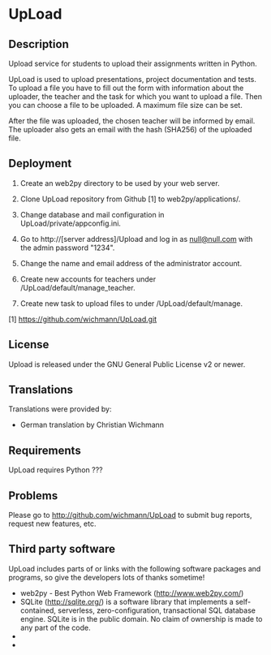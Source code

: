 UpLoad
======

Description
-----------
Upload service for students to upload their assignments written in Python.

UpLoad is used to upload presentations, project documentation and tests. To
upload a file you have to fill out the form with information about the
uploader, the teacher and the task for which you want to upload a file. Then
you can choose a file to be uploaded. A maximum file size can be set.

After the file was uploaded, the chosen teacher will be informed by email.
The uploader also gets an email with the hash (SHA256) of the uploaded file.


Deployment
----------
1) Create an web2py directory to be used by your web server.

2) Clone UpLoad repository from Github [1] to web2py/applications/.

3) Change database and mail configuration in UpLoad/private/appconfig.ini.

4) Go to http://[server address]/Upload and log in as null@null.com with the
   admin password "1234".

5) Change the name and email address of the administrator account.

6) Create new accounts for teachers under /UpLoad/default/manage_teacher.

7) Create new task to upload files to under /UpLoad/default/manage.

[1] https://github.com/wichmann/UpLoad.git


License
-------
Upload is released under the GNU General Public License v2 or newer.


Translations
------------
Translations were provided by:
* German translation by Christian Wichmann


Requirements
------------
UpLoad requires Python ???


Problems
--------
Please go to http://github.com/wichmann/UpLoad to submit bug reports, request
new features, etc.


Third party software
--------------------
UpLoad includes parts of or links with the following software packages and
programs, so give the developers lots of thanks sometime!

* web2py - Best Python Web Framework (http://www.web2py.com/)
* SQLite (http://sqlite.org/) is a software library that implements a self-
  contained, serverless, zero-configuration, transactional SQL database engine.
  SQLite is in the public domain. No claim of ownership is made to any part of
  the code.
*
*
